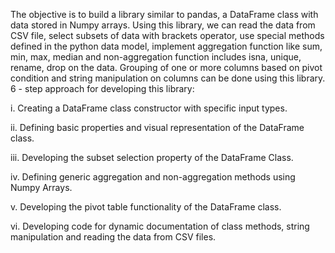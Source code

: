 The objective is to build a library similar to pandas, a DataFrame class with data stored in Numpy arrays. Using this library, we can read the data from CSV file, select subsets of data with brackets operator, use special methods defined in the python data model, implement aggregation function like sum, min, max, median and non-aggregation function includes isna, unique, rename, drop on the data. Grouping of one or more columns based on pivot condition and string manipulation on columns can be done using this library.
6 - step approach for developing this library:


i.	Creating a DataFrame class constructor with specific input types.

ii.	Defining basic properties and visual representation of the DataFrame class.

iii.	Developing the subset selection property of the DataFrame Class.

iv.	Defining generic aggregation and non-aggregation methods using Numpy Arrays.

v.	Developing the pivot table functionality of the DataFrame class.

vi.	Developing code for dynamic documentation of class methods, string manipulation and reading the data from CSV files.
